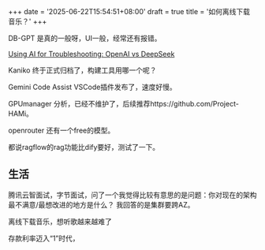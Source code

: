 +++
date = '2025-06-22T15:54:51+08:00'
draft = true
title = '如何离线下载音乐？'
+++

DB-GPT 是真的一般呀，UI一般，经常还有报错。

[Using AI for Troubleshooting: OpenAI vs DeepSeek ](https://coroot.com/blog/engineering/using-ai-for-troubleshooting-openai-vs-deepseek/)

Kaniko 终于正式归档了，构建工具用哪一个呢？

Gemini Code Assist VSCode插件发布了，速度好慢。

GPUmanager 分析，已经不维护了，后续推荐https://github.com/Project-HAMi。

openrouter 还有一个free的模型。

都说ragflow的rag功能比dify要好，测试了一下。

## 生活

腾讯云智面试，字节面试，问了一个我觉得比较有意思的是问题：你对现在的架构最不满意/最想改进的地方是什么？
我回答的是集群要跨AZ。

离线下载音乐，想听歌越来越难了

存款利率迈入“1”时代，
